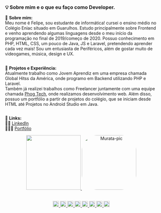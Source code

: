 ###  💡 Sobre mim e o que eu faço como Developer.
🤔 **Sobre mim:** <br>
Meu nome é Felipe, sou estudante de informática! cursei o ensino médio no Colégio Eniac situado em Guarulhos. Estudo principalmente sobre Frontend e venho aprendendo algumas linguagens desde o meu início da programação no final de 2019/começo de 2020. Possuo conhecimento em PHP, HTML, CSS, um pouco de Java, JS e Laravel, pretendendo aprender cada vez mais! Sou um entusiasta de Periféricos, além de gostar muito de videogames, música, design e UX.
##
🧪 **Projetos e Experiência:** <br>
Atualmente trabalho como Jovem Aprendiz em uma empresa chamada Global Hitss da América, onde programo em Backend utilizando PHP e Laravel.<br>
Também já realizei trabalhos como Freelancer juntamente com uma equipe chamada <a href="https://phogtech.vercel.app">Phog Tech</a>, onde realizamos desenvolvimento web. Além disso, possuo um portfólio a partir de projetos do colégio, que se iniciam desde HTML até Projetos no Android Studio em Java. 
##
📍 **Links:** <br>
🕵️‍♂️ <a href="https://www.linkedin.com/in/felipe-akio-cerqueira-murata-064b64212/">LinkedIn</a> <br> 
👨🏽‍💻 <a href="https://mountainous-runner-312.notion.site/Hello-I-m-Felipe-Murata-Junior-WebDeveloper-based-in-Brazil-6833c78aaf66474f84964e816b846a5f">Portfólio</a> 

<div align="center">
  <a href="https://github.com/Muratawga">
  <img height="180em" src="https://github-readme-stats.vercel.app/api?username=Muratawga&show_icons=true&theme=vue-dark&include_all_commits=true&count_private=true"/>
    <img align="" alt="Murata-pic" height="180" style="border-radius:50px;" src="https://cdn.discordapp.com/attachments/950988984417386556/950989182912823337/studio_ghibi_4.gif">
    </div>
  <div align="center">
  </br> </br>
  <code><img height= "20"src= "https://img.shields.io/badge/React-20232A?style=for-the-badge&logo=react&logoColor=61DAFB"></code>
<code><img height= "20"src= "https://img.shields.io/badge/HTML5-E34F26?style=for-the-badge&logo=html5&logoColor=white"></code>
<code><img height= "20"src= "https://img.shields.io/badge/JavaScript-323330?style=for-the-badge&logo=javascript&logoColor=F7DF1E"></code>
<code><img height= "20"src= "https://img.shields.io/badge/CSS3-1572B6?style=for-the-badge&logo=css3&logoColor=white"></code>
<code><img height= "20"src= "https://img.shields.io/badge/PHP-777BB4?style=for-the-badge&logo=php&logoColor=white"></code>
<code><img height= "20"src= "https://img.shields.io/badge/MySQL-00000F?style=for-the-badge&logo=mysql&logoColor=white"></code>
<code><img height= "20"src= "https://img.shields.io/badge/Laravel-FF2D20?style=for-the-badge&logo=laravel&logoColor=white"></code>
<code><img height= "20"src= "https://img.shields.io/badge/Selenium-0A319D?style=for-the-badge&logo=Selenium&logoColor=white"></code>
</div>
  

